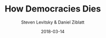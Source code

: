 ---
title: How Democracies Dies
date: 2018-03-14
thumbnail: https://images-na.ssl-images-amazon.com/images/I/41ZpVANofML._SX422_BO1,204,203,200_.jpg
buy_link: https://www.amazon.com/How-Democracies-Die-Steven-Levitsky/dp/1524762938
author: Steven Levitsky & Daniel Ziblatt
---